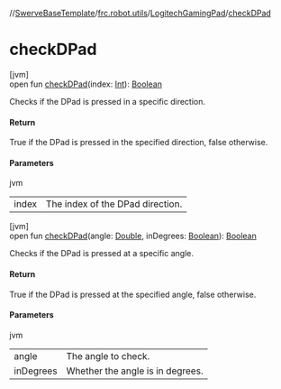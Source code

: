//[SwerveBaseTemplate](../../../index.md)/[frc.robot.utils](../index.md)/[LogitechGamingPad](index.md)/[checkDPad](check-d-pad.md)

# checkDPad

[jvm]\
open fun [checkDPad](check-d-pad.md)(index: [Int](https://kotlinlang.org/api/latest/jvm/stdlib/kotlin/-int/index.html)): [Boolean](https://kotlinlang.org/api/latest/jvm/stdlib/kotlin/-boolean/index.html)

Checks if the DPad is pressed in a specific direction.

#### Return

True if the DPad is pressed in the specified direction, false otherwise.

#### Parameters

jvm

| | |
|---|---|
| index | The index of the DPad direction. |

[jvm]\
open fun [checkDPad](check-d-pad.md)(angle: [Double](https://kotlinlang.org/api/latest/jvm/stdlib/kotlin/-double/index.html), inDegrees: [Boolean](https://kotlinlang.org/api/latest/jvm/stdlib/kotlin/-boolean/index.html)): [Boolean](https://kotlinlang.org/api/latest/jvm/stdlib/kotlin/-boolean/index.html)

Checks if the DPad is pressed at a specific angle.

#### Return

True if the DPad is pressed at the specified angle, false otherwise.

#### Parameters

jvm

| | |
|---|---|
| angle | The angle to check. |
| inDegrees | Whether the angle is in degrees. |
